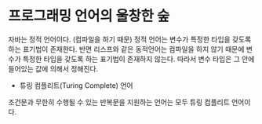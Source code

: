 # 프로그래밍 언어의 울창한 숲

자바는 정적 언어이다. (컴파일을 하기 때문) 정적 언어는 변수가 특정한 타입을 갖도록 하는 표기법이 존재한다. 반면 리스프와 같은 동적언어는 
컴파일을 하지 않기 때문에 변수가 특정한 타입을 갖도록 하는 표기법이 존재하지 않는다. 따라서 변수 타입은 그 안에 들어있는 값에 의해서 정해진다.

- 튜링 컴플리트(Turing Complete) 언어

조건문과 무한히 수행될 수 있는 반복문을 지원하는 언어는 모두 튜링 컴플리트 언어이다.
